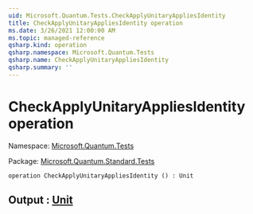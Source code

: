 ```yaml
---
uid: Microsoft.Quantum.Tests.CheckApplyUnitaryAppliesIdentity
title: CheckApplyUnitaryAppliesIdentity operation
ms.date: 3/26/2021 12:00:00 AM
ms.topic: managed-reference
qsharp.kind: operation
qsharp.namespace: Microsoft.Quantum.Tests
qsharp.name: CheckApplyUnitaryAppliesIdentity
qsharp.summary: ''
---
```


# CheckApplyUnitaryAppliesIdentity operation

Namespace: [Microsoft.Quantum.Tests](xref:Microsoft.Quantum.Tests)

Package: [Microsoft.Quantum.Standard.Tests](https://nuget.org/packages/Microsoft.Quantum.Standard.Tests)




```qsharp
operation CheckApplyUnitaryAppliesIdentity () : Unit
```


## Output : [Unit](xref:microsoft.quantum.lang-ref.unit)

